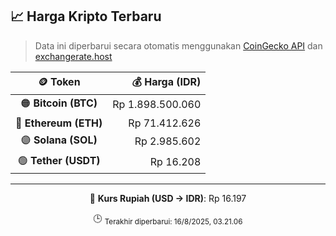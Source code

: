 

<!-- HARGA_KRIPTO -->
## 📈 Harga Kripto Terbaru

> Data ini diperbarui secara otomatis menggunakan [CoinGecko API](https://www.coingecko.com/) dan [exchangerate.host](https://exchangerate.host/)

<div align="center">

| 🪙 Token | 💰 Harga (IDR) |
|:------:|---------------:|
| 🟠 **Bitcoin (BTC)**   | Rp 1.898.500.060 |
| 🔵 **Ethereum (ETH)**  | Rp 71.412.626 |
| 🟣 **Solana (SOL)**    | Rp 2.985.602 |
| 🟢 **Tether (USDT)**   | Rp 16.208 |

---

💱 **Kurs Rupiah (USD → IDR)**: Rp 16.197

🕒 <sub>Terakhir diperbarui: 16/8/2025, 03.21.06</sub>

</div>
<!-- /HARGA_KRIPTO -->